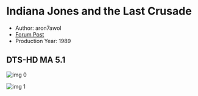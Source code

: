 # Indiana Jones and the Last Crusade

* Author: aron7awol
* [Forum Post](https://www.avsforum.com/threads/bass-eq-for-filtered-movies.2995212/post-57014944)
* Production Year: 1989

## DTS-HD MA 5.1

![img 0](https://i.imgur.com/25OJ2V1.jpg)

![img 1](https://i.imgur.com/6206uCS.png)

